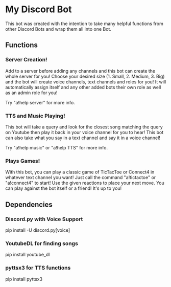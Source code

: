 # My Discord Bot
This bot was created with the intention to take many helpful functions from other Discord Bots and wrap them all into one Bot.

## Functions
### Server Creation!
Add to a server before adding any channels and this bot can create
the whole server for you! Choose your desired size (1. Small, 2. Medium, 3. Big) and
the bot will create voice channels, text channels and roles for you! It will automatically assign
itself and any other added bots their own role as well as an admin role for you!

Try "a!help server" for more info.

### TTS and Music Playing!
This bot will take a query and look for the closest song matching the query on Youtube then play
it back in your voice channel for you to hear!
This bot can also take what you say in a text channel and say it in a voice channel!

Try "a!help music" or "a!help TTS" for more info.

### Plays Games!
With this bot, you can play a classic game of TicTacToe or Connect4 in whatever 
text channel you want! Just call the command "a!tictactoe" or "a!connect4" to start!
Use the given reactions to place your next move. You can play against the bot itself or a
friend! It's up to you!


## Dependencies
### Discord.py with Voice Support
pip install -U discord.py[voice]

### YoutubeDL for finding songs
pip install youtube_dl

### pyttsx3 for TTS functions
pip install pyttsx3
